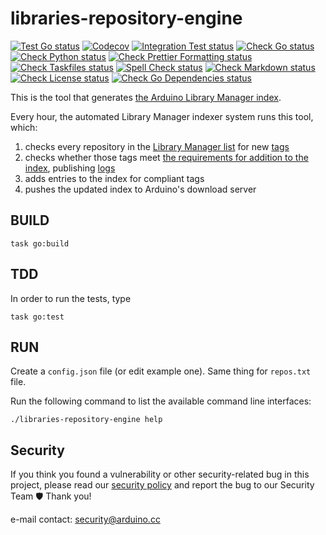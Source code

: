 # libraries-repository-engine

[![Test Go status](https://github.com/arduino/libraries-repository-engine/actions/workflows/test-go-task.yml/badge.svg)](https://github.com/arduino/libraries-repository-engine/actions/workflows/test-go-task.yml)
[![Codecov](https://codecov.io/gh/arduino/libraries-repository-engine/branch/main/graph/badge.svg)](https://codecov.io/gh/arduino/libraries-repository-engine)
[![Integration Test status](https://github.com/arduino/libraries-repository-engine/actions/workflows/test-go-integration-task.yml/badge.svg)](https://github.com/arduino/libraries-repository-engine/actions/workflows/test-go-integration-task.yml)
[![Check Go status](https://github.com/arduino/libraries-repository-engine/actions/workflows/check-go-task.yml/badge.svg)](https://github.com/arduino/libraries-repository-engine/actions/workflows/check-go-task.yml)
[![Check Python status](https://github.com/arduino/libraries-repository-engine/actions/workflows/check-python-task.yml/badge.svg)](https://github.com/arduino/libraries-repository-engine/actions/workflows/check-python-task.yml)
[![Check Prettier Formatting status](https://github.com/arduino/libraries-repository-engine/actions/workflows/check-prettier-formatting-task.yml/badge.svg)](https://github.com/arduino/libraries-repository-engine/actions/workflows/check-prettier-formatting-task.yml)
[![Check Taskfiles status](https://github.com/arduino/libraries-repository-engine/actions/workflows/check-taskfiles.yml/badge.svg)](https://github.com/arduino/libraries-repository-engine/actions/workflows/check-taskfiles.yml)
[![Spell Check status](https://github.com/arduino/libraries-repository-engine/actions/workflows/spell-check-task.yml/badge.svg)](https://github.com/arduino/libraries-repository-engine/actions/workflows/spell-check-task.yml)
[![Check Markdown status](https://github.com/arduino/libraries-repository-engine/actions/workflows/check-markdown-task.yml/badge.svg)](https://github.com/arduino/libraries-repository-engine/actions/workflows/check-markdown-task.yml)
[![Check License status](https://github.com/arduino/libraries-repository-engine/actions/workflows/check-license.yml/badge.svg)](https://github.com/arduino/libraries-repository-engine/actions/workflows/check-license.yml)
[![Check Go Dependencies status](https://github.com/arduino/libraries-repository-engine/actions/workflows/check-go-dependencies-task.yml/badge.svg)](https://github.com/arduino/libraries-repository-engine/actions/workflows/check-go-dependencies-task.yml)

This is the tool that generates [the Arduino Library Manager index](http://downloads.arduino.cc/libraries/library_index.json).

Every hour, the automated Library Manager indexer system runs this tool, which:

1. checks every repository in the [Library Manager list](https://github.com/arduino/library-registry) for new [tags](https://git-scm.com/book/en/v2/Git-Basics-Tagging)
1. checks whether those tags meet [the requirements for addition to the index](https://github.com/arduino/library-registry/blob/main/FAQ.md#what-are-the-requirements-for-publishing-new-releases-of-libraries-already-in-the-library-manager-list), publishing [logs](https://github.com/arduino/library-registry/blob/main/FAQ.md#can-i-check-on-library-releases-being-added-to-library-manager)
1. adds entries to the index for compliant tags
1. pushes the updated index to Arduino's download server

## BUILD

```
task go:build
```

## TDD

In order to run the tests, type

```
task go:test
```

## RUN

Create a `config.json` file (or edit example one). Same thing for `repos.txt` file.

Run the following command to list the available command line interfaces:

```
./libraries-repository-engine help
```

## Security

If you think you found a vulnerability or other security-related bug in this project, please read our
[security policy](https://github.com/arduino/libraries-repository-engine/security/policy) and report the bug to our Security Team 🛡️
Thank you!

e-mail contact: security@arduino.cc
